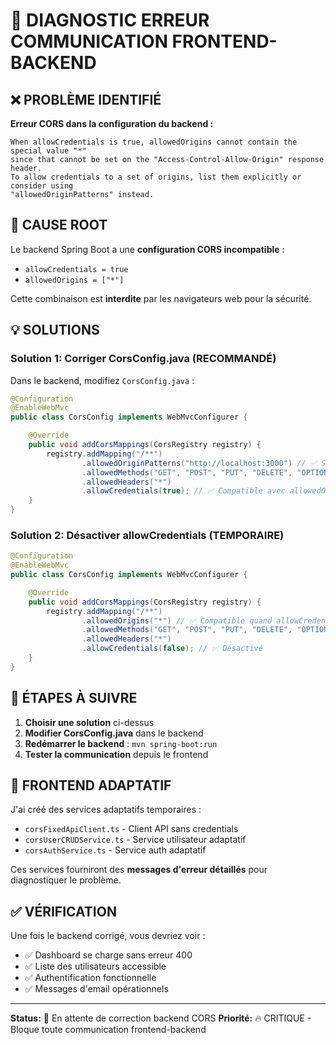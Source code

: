 # 🚨 DIAGNOSTIC ERREUR COMMUNICATION FRONTEND-BACKEND

## ❌ PROBLÈME IDENTIFIÉ

**Erreur CORS dans la configuration du backend :**

```
When allowCredentials is true, allowedOrigins cannot contain the special value "*" 
since that cannot be set on the "Access-Control-Allow-Origin" response header. 
To allow credentials to a set of origins, list them explicitly or consider using 
"allowedOriginPatterns" instead.
```

## 🔧 CAUSE ROOT

Le backend Spring Boot a une **configuration CORS incompatible** :
- `allowCredentials = true` 
- `allowedOrigins = ["*"]`

Cette combinaison est **interdite** par les navigateurs web pour la sécurité.

## 💡 SOLUTIONS

### Solution 1: Corriger CorsConfig.java (RECOMMANDÉ)

Dans le backend, modifiez `CorsConfig.java` :

```java
@Configuration
@EnableWebMvc
public class CorsConfig implements WebMvcConfigurer {

    @Override
    public void addCorsMappings(CorsRegistry registry) {
        registry.addMapping("/**")
                .allowedOriginPatterns("http://localhost:3000") // ✅ Spécifique au lieu de "*"
                .allowedMethods("GET", "POST", "PUT", "DELETE", "OPTIONS")
                .allowedHeaders("*")
                .allowCredentials(true); // ✅ Compatible avec allowedOriginPatterns
    }
}
```

### Solution 2: Désactiver allowCredentials (TEMPORAIRE)

```java
@Configuration
@EnableWebMvc
public class CorsConfig implements WebMvcConfigurer {

    @Override
    public void addCorsMappings(CorsRegistry registry) {
        registry.addMapping("/**")
                .allowedOrigins("*") // ✅ Compatible quand allowCredentials = false
                .allowedMethods("GET", "POST", "PUT", "DELETE", "OPTIONS")
                .allowedHeaders("*")
                .allowCredentials(false); // ✅ Désactivé
    }
}
```

## 🔄 ÉTAPES À SUIVRE

1. **Choisir une solution** ci-dessus
2. **Modifier CorsConfig.java** dans le backend
3. **Redémarrer le backend** : `mvn spring-boot:run`
4. **Tester la communication** depuis le frontend

## 🎯 FRONTEND ADAPTATIF

J'ai créé des services adaptatifs temporaires :
- `corsFixedApiClient.ts` - Client API sans credentials
- `corsUserCRUDService.ts` - Service utilisateur adaptatif  
- `corsAuthService.ts` - Service auth adaptatif

Ces services fourniront des **messages d'erreur détaillés** pour diagnostiquer le problème.

## ✅ VÉRIFICATION

Une fois le backend corrigé, vous devriez voir :
- ✅ Dashboard se charge sans erreur 400
- ✅ Liste des utilisateurs accessible
- ✅ Authentification fonctionnelle
- ✅ Messages d'email opérationnels

---

**Status:** 🔧 En attente de correction backend CORS
**Priorité:** 🔥 CRITIQUE - Bloque toute communication frontend-backend
